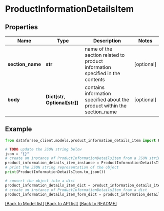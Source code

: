 # ProductInformationDetailsItem


## Properties

Name | Type | Description | Notes
------------ | ------------- | ------------- | -------------
**section_name** | **str** | name of the section related to product information specified in the contents | [optional] 
**body** | **Dict[str, Optional[str]]** | contains information specified about the product within the section_name | [optional] 

## Example

```python
from dataforseo_client.models.product_information_details_item import ProductInformationDetailsItem

# TODO update the JSON string below
json = "{}"
# create an instance of ProductInformationDetailsItem from a JSON string
product_information_details_item_instance = ProductInformationDetailsItem.from_json(json)
# print the JSON string representation of the object
print(ProductInformationDetailsItem.to_json())

# convert the object into a dict
product_information_details_item_dict = product_information_details_item_instance.to_dict()
# create an instance of ProductInformationDetailsItem from a dict
product_information_details_item_form_dict = product_information_details_item.from_dict(product_information_details_item_dict)
```
[[Back to Model list]](../README.md#documentation-for-models) [[Back to API list]](../README.md#documentation-for-api-endpoints) [[Back to README]](../README.md)


